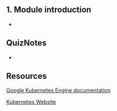 ## 1. Module introduction

* 

## QuizNotes

* 

## Resources

[Google Kubernetes Engine documentation](https://cloud.google.com/kubernetes-engine/docs/)

[Kubernetes Website](https://kubernetes.io/)

